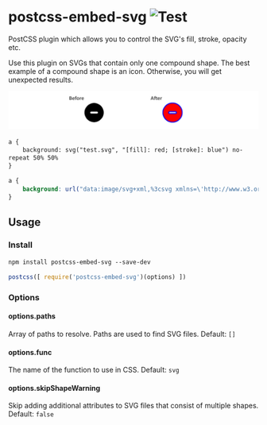 # postcss-embed-svg ![Test](https://github.com/taunoha/postcss-embed-svg/workflows/Test/badge.svg)

PostCSS plugin which allows you to control the SVG's fill, stroke, opacity etc.

Use this plugin on SVGs that contain only one compound shape. The best example of a compound shape is an icon. Otherwise, you will get unexpected results.

![](preview.png)

```postcss
a {
    background: svg("test.svg", "[fill]: red; [stroke]: blue") no-repeat 50% 50%
}
```

```css
a {
    background: url("data:image/svg+xml,%3csvg xmlns=\'http://www.w3.org/2000/svg\' width=\'24\' height=\'24\' viewBox=\'0 0 24 24\'%3e%3cpath d=\'M12%2c2a10%2c10%2c0%2c1%2c0%2c3.83.76A10%2c10%2c0%2c0%2c0%2c12%2c2Zm3%2c11H9a1%2c1%2c0%2c1%2c1%2c0-2h6a1%2c1%2c0%2c1%2c1%2c0%2c2Z\' fill=\'red\' stroke=\'blue\'/%3e%3c/svg%3e") no-repeat 50% 50% }
}
```

## Usage

### Install

```shell
npm install postcss-embed-svg --save-dev
```

```js
postcss([ require('postcss-embed-svg')(options) ])
```

### Options

#### options.paths

Array of paths to resolve. Paths are used to find SVG files. Default: `[]`

#### options.func

The name of the function to use in CSS. Default: `svg`

#### options.skipShapeWarning

Skip adding additional attributes to SVG files that consist of multiple shapes. Default: `false`

